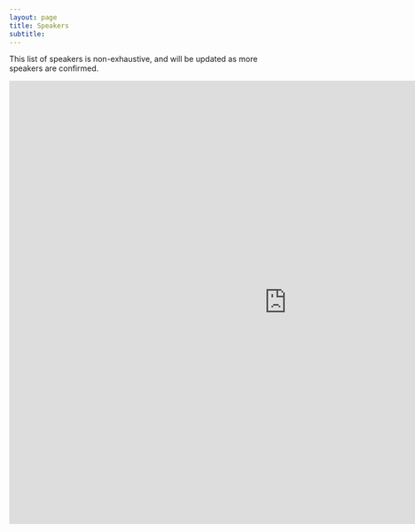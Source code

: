 ```yaml
---
layout: page
title: Speakers 
subtitle: 
---
```


This list of speakers is non-exhaustive, and will be updated as more speakers are confirmed.
<iframe src="https://cdn.rawgit.com/tuftsnds/tuftsnds.github.io/29329910/speakers_inset.html" frameborder="0" allowfullscreen width="1000" height="800" align="left"></iframe>
